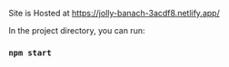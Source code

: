 
Site is Hosted at https://jolly-banach-3acdf8.netlify.app/

In the project directory, you can run:

### `npm start`


